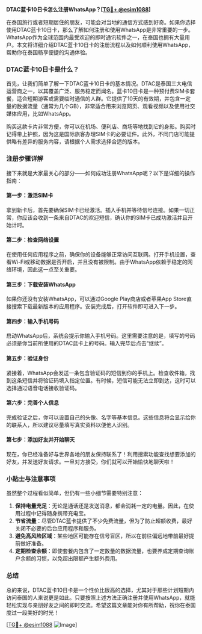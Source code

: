 **DTAC蓝卡10日卡怎么注册WhatsApp？[[TG💪+ @esim1088](https://t.me/s/esim1088)]**

在泰国旅行或者短期居住的朋友，可能会对当地的通信方式感到好奇。如果你选择使用DTAC蓝卡10日卡，那么了解如何注册和使用WhatsApp是非常重要的一步。WhatsApp作为全球范围内最受欢迎的即时通讯软件之一，在泰国也拥有大量用户。本文将详细介绍DTAC蓝卡10日卡的注册流程以及如何顺利使用WhatsApp，帮助你在泰国畅享便捷的沟通体验。

### DTAC蓝卡10日卡是什么？

首先，让我们简单了解一下DTAC蓝卡10日卡的基本情况。DTAC是泰国三大电信运营商之一，以其覆盖广泛、服务稳定而闻名。蓝卡10日卡是一种预付费SIM卡套餐，适合短期游客或需要临时通信的人群。它提供了10天的有效期，并包含一定量的数据流量（通常为几个GB），非常适合用来浏览网页、观看视频以及使用社交媒体应用，比如WhatsApp。

购买这款卡片非常方便，你可以在机场、便利店、商场等地找到它的身影。购买时记得带上护照，因为这是国际旅客办理SIM卡的必要证件。此外，不同门店可能提供略有差异的服务内容，请根据个人需求选择合适的版本。

### 注册步骤详解

接下来就是大家最关心的部分——如何成功注册WhatsApp呢？以下是详细的操作指南：

#### 第一步：激活SIM卡
拿到新卡后，首先要确保SIM卡已经激活。插入手机并等待信号连接。如果一切正常，你应该会收到一条来自DTAC的欢迎短信，确认你的SIM卡已成功激活并且开始计时。

#### 第二步：检查网络设置
在使用任何应用程序之前，确保你的设备能够正常访问互联网。打开手机设置，查看Wi-Fi或移动数据是否开启，并且没有被限制。由于WhatsApp依赖于稳定的网络环境，因此这一点至关重要。

#### 第三步：下载安装WhatsApp
如果你还没有安装WhatsApp，可以通过Google Play商店或者苹果App Store直接搜索下载最新版本的应用程序。安装完成后，打开软件即可进入下一步。

#### 第四步：输入手机号码
启动WhatsApp后，系统会提示你输入手机号码。这里需要注意的是，填写的号码必须是你当前所使用的DTAC蓝卡上的号码。输入完毕后点击“继续”。

#### 第五步：验证身份
紧接着，WhatsApp会发送一条包含验证码的短信到你的手机上。检查收件箱，找到这条短信并将验证码填入指定位置。有时候，短信可能无法立即到达，这时可以选择通过语音电话接收验证码。

#### 第六步：完善个人信息
完成验证之后，你可以设置自己的头像、名字等基本信息。这些信息将会显示给你的联系人，所以建议尽量填写真实资料以便他人识别。

#### 第七步：添加好友并开始聊天
现在，你已经准备好与世界各地的朋友保持联系了！利用搜索功能查找想要添加的好友，并发送好友请求。一旦对方接受，你们就可以开始愉快地聊天啦！

### 小贴士与注意事项

虽然整个过程看似简单，但仍有一些小细节需要特别注意：

1. **保持电量充足**：无论是通话还是发送消息，都会消耗一定的电量。因此，在使用过程中记得随身携带充电宝。
2. **节省流量**：尽管DTAC蓝卡提供了不少免费流量，但为了防止超额收费，最好关闭不必要的后台应用程序和服务。
3. **避免高风险区域**：某些地区可能存在信号盲区，所以在前往偏远地带前最好提前做好准备。
4. **定期检查余额**：即使套餐内包含了一定数量的数据流量，也要养成定期查询账户余额的习惯，以免超出限额产生额外费用。

### 总结

总的来说，DTAC蓝卡10日卡是一个性价比很高的选择，尤其对于那些计划短期内访问泰国的人来说更是如此。只要按照上述方法正确注册并使用WhatsApp，就能轻松实现与亲朋好友之间的即时交流。希望这篇文章能对你有所帮助，祝你在泰国度过一段美好的时光！

[[TG💪+ @esim1088](https://t.me/s/esim1088) ![Image](https://i.postimg.cc/4NQfJmqS/Snipaste-2025-05-13-00-14-12.png)]